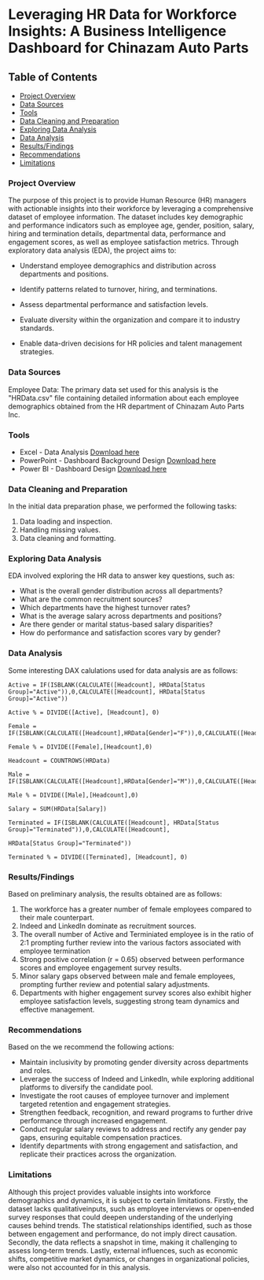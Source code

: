 # Leveraging HR Data for Workforce Insights: A Business Intelligence Dashboard for Chinazam Auto Parts

## Table of Contents
- [Project Overview](#project-overview)
- [Data Sources](#data-sources)
- [Tools](tools)
- [Data Cleaning and Preparation](#data-cleaning-and-preparation)
- [Exploring Data Analysis](#exploring-data-analysis)
- [Data Analysis](#data-analysis)
- [Results/Findings](#results/findings)
- [Recommendations](#recommendations)
- [Limitations](#limitations)

### Project Overview

The purpose of this project is to provide Human Resource (HR) managers with actionable insights into their workforce by leveraging a comprehensive dataset of employee information. The dataset includes key demographic and performance indicators such as employee age, gender, position, salary, hiring and termination details, departmental data, performance and engagement scores, as well as employee satisfaction metrics. Through exploratory data analysis (EDA), the project aims to:

- Understand employee demographics and distribution across departments and positions.

- Identify patterns related to turnover, hiring, and terminations.

- Assess departmental performance and satisfaction levels.

- Evaluate diversity within the organization and compare it to industry standards.

- Enable data-driven decisions for HR policies and talent management strategies.


### Data Sources

Employee Data: The primary data set used for this analysis is the "HRData.csv" file containing detailed information about each employee demographics obtained from the HR department of Chinazam Auto Parts Inc.

### Tools
- Excel - Data Analysis [Download here](https://microsoft.com)
- PowerPoint -  Dashboard Background Design [Download here](https://www.microsoft.com/en-ca/microsoft-365/powerpoint)
- Power BI - Dashboard Design [Download here](https://www.microsoft.com/en-us/power-platform/products/power-bi/downloads)

### Data Cleaning and Preparation
In the initial data preparation phase, we performed the following tasks:
1. Data loading and inspection.
2. Handling missing values.
3. Data cleaning and formatting.

### Exploring Data Analysis

EDA involved exploring the HR data to answer key questions, such as:

- What is the overall gender distribution across all departments?
- What are the common recruitment sources?
- Which departments have the highest turnover rates?
- What is the average salary across departments and positions?
- Are there gender or marital status-based salary disparities?
- How do performance and satisfaction scores vary by gender?

### Data Analysis

Some interesting DAX calulations used for data analysis are as follows:
```DAX 
Active = IF(ISBLANK(CALCULATE([Headcount], HRData[Status Group]="Active")),0,CALCULATE([Headcount], HRData[Status Group]="Active"))

Active % = DIVIDE([Active], [Headcount], 0)

Female = IF(ISBLANK(CALCULATE([Headcount],HRData[Gender]="F")),0,CALCULATE([Headcount],HRData[Gender]="F"))

Female % = DIVIDE([Female],[Headcount],0)

Headcount = COUNTROWS(HRData)

Male = IF(ISBLANK(CALCULATE([Headcount],HRData[Gender]="M")),0,CALCULATE([Headcount],HRData[Gender]="M"))

Male % = DIVIDE([Male],[Headcount],0)

Salary = SUM(HRData[Salary])

Terminated = IF(ISBLANK(CALCULATE([Headcount], HRData[Status Group]="Terminated")),0,CALCULATE([Headcount],
 
HRData[Status Group]="Terminated"))

Terminated % = DIVIDE([Terminated], [Headcount], 0)
```
### Results/Findings

Based on preliminary analysis, the results obtained are as follows:

1. The workforce has a greater number of female employees compared to their male counterpart.
2. Indeed and LinkedIn dominate as recruitment sources.
3. The overall number of Active and Terminiated employee is in the ratio of 2:1 prompting further review into the various factors associated with employee termination
4. Strong positive correlation (r = 0.65) observed between performance scores and employee engagement survey results.
5. Minor salary gaps observed between male and female employees, prompting further review and potential salary adjustments.
6. Departments with higher engagement survey scores also exhibit higher employee satisfaction levels, suggesting strong team dynamics and effective management.

### Recommendations

Based on the we recommend the following actions:
- Maintain inclusivity by promoting gender diversity across departments and roles.
- Leverage the success of Indeed and LinkedIn, while exploring additional platforms to diversify the candidate pool.
- Investigate the root causes of employee turnover and implement targeted retention and engagement strategies.
- Strengthen feedback, recognition, and reward programs to further drive performance through increased engagement.
- Conduct regular salary reviews to address and rectify any gender pay gaps, ensuring equitable compensation practices.
- Identify departments with strong engagement and satisfaction, and replicate their practices across the organization.

### Limitations

Although this project provides valuable insights into workforce demographics and dynamics, it is subject to certain limitations. Firstly, the dataset lacks qualitativeinputs, such as employee interviews or open‑ended survey responses that could deepen understanding of the underlying causes behind trends. The statistical relationships identified, such as those between engagement and performance, do not imply direct causation. Secondly, the data reflects a snapshot in time, making it challenging to assess long‑term trends. Lastly, external influences, such as economic shifts, competitive market dynamics, or changes in organizational policies, were also not accounted for in this analysis.
